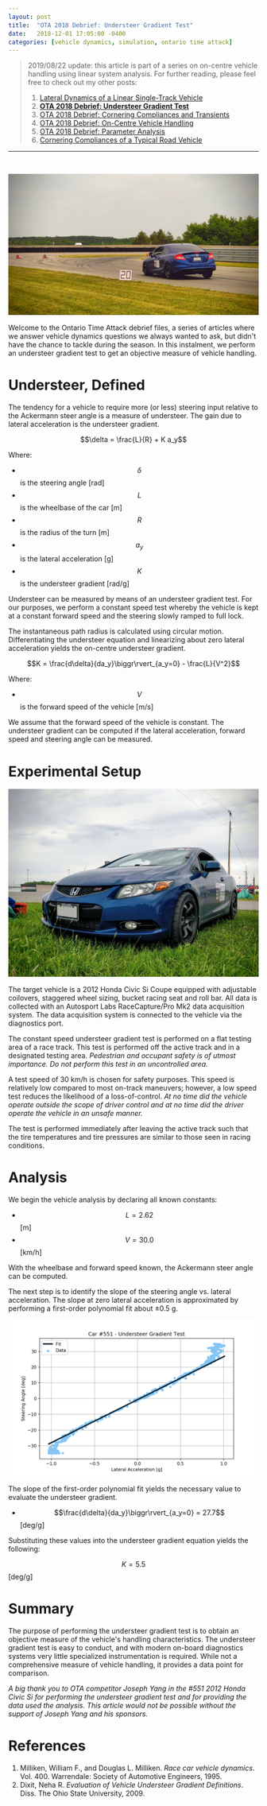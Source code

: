 ```yaml
---
layout: post
title:  "OTA 2018 Debrief: Understeer Gradient Test"
date:   2018-12-01 17:05:00 -0400
categories: [vehicle dynamics, simulation, ontario time attack]
---
```


<script type="text/javascript" async
  src="https://cdnjs.cloudflare.com/ajax/libs/mathjax/2.7.5/MathJax.js?config=TeX-MML-AM_CHTML">
</script>

> 2019/08/22 update: this article is part of a series on on-centre vehicle
> handling using linear system analysis. For further reading, please feel free
> to check out my other posts:
> 1. [Lateral Dynamics of a Linear Single-Track Vehicle](/jekyll/update/2018/09/18/single-track-bicycle.html)
> 1. **[OTA 2018 Debrief: Understeer Gradient Test](/jekyll/update/2018/12/01/understeer-gradient-identification.html)**
> 1. [OTA 2018 Debrief: Cornering Compliances and Transients](/jekyll/update/2019/01/06/cornering-compliance-identification.html)
> 1. [OTA 2018 Debrief: On-Centre Vehicle Handling](/jekyll/update/2019/02/13/on-centre-handling-metrics.html)
> 1. [OTA 2018 Debrief: Parameter Analysis](/jekyll/update/2019/03/17/parameter-sensitivity-analysis.html)
> 1. [Cornering Compliances of a Typical Road Vehicle](/jekyll/update/2019/06/01/typical-cornering-compliances.html)


***
&nbsp;

![ddt_civicsi](/assets/images/2018-12-01/ddt_c551_civic_si_banner.jpg)

Welcome to the Ontario Time Attack debrief files, a series of articles where we
answer vehicle dynamics questions we always wanted to ask, but didn't have the
chance to tackle during the season. In this instalment, we perform an
understeer gradient test to get an objective measure of vehicle handling.

# Understeer, Defined
The tendency for a vehicle to require more (or less) steering input relative to
the Ackermann steer angle is a measure of understeer. The gain due to lateral
acceleration is the understeer gradient.

$$\delta = \frac{L}{R} + K a_y$$

Where:
* $$\delta$$ is the steering angle [rad]
* $$L$$ is the wheelbase of the car [m]
* $$R$$ is the radius of the turn [m]
* $$a_y$$ is the lateral acceleration [g]
* $$K$$ is the understeer gradient [rad/g]

Understeer can be measured by means of an understeer gradient test. For our
purposes, we perform a constant speed test whereby the vehicle is kept at a
constant forward speed and the steering slowly ramped to full lock.

The instantaneous path radius is calculated using circular motion.
Differentiating the understeer equation and linearizing about zero lateral
acceleration yields the on-centre understeer gradient.

$$K = \frac{d\delta}{da_y}\biggr\rvert_{a_y=0} - \frac{L}{V^2}$$

Where:
* $$V$$ is the forward speed of the vehicle [m/s]

We assume that the forward speed of the vehicle is constant. The understeer
gradient can be computed if the lateral acceleration, forward speed and
steering angle can be measured.

# Experimental Setup
![tmp_civicsi](/assets/images/2018-12-01/tmp_c551_civic_si.jpg)

The target vehicle is a 2012 Honda Civic Si Coupe equipped with adjustable
coilovers, staggered wheel sizing, bucket racing seat and roll bar. All data is
collected with an Autosport Labs RaceCapture/Pro Mk2 data acquisition
system. The data acquisition system is connected to the vehicle via the
diagnostics port.

The constant speed understeer gradient test is performed on a flat testing area
of a race track. This test is performed off the active track and in a
designated testing area. _Pedestrian and occupant safety is of utmost
importance. Do not perform this test in an uncontrolled area._

A test speed of 30 km/h is chosen for safety purposes. This speed is relatively
low compared to most on-track maneuvers; however, a low speed test reduces the
likelihood of a loss-of-control. _At no time did the vehicle operate outside
the scope of driver control and at no time did the driver operate the vehicle
in an unsafe manner._

The test is performed immediately after leaving the active track such that the
tire temperatures and tire pressures are similar to those seen in racing
conditions.

# Analysis
We begin the vehicle analysis by declaring all known constants:

* $$L = 2.62$$ [m]
* $$V = 30.0$$ [km/h]

With the wheelbase and forward speed known, the Ackermann steer angle can be
computed.

The next step is to identify the slope of the steering angle vs. lateral
acceleration. The slope at zero lateral acceleration is approximated by
performing a first-order polynomial fit about ±0.5 g.

![usg_graph](/assets/images/2018-12-01/usg_test.png)

The slope of the first-order polynomial fit yields the necessary value to
evaluate the understeer gradient.

* $$\frac{d\delta}{da_y}\biggr\rvert_{a_y=0} = 27.7$$ [deg/g]

Substituting these values into the understeer gradient equation yields the
following:

$$K = 5.5$$ [deg/g]

# Summary
The purpose of performing the understeer gradient test is to obtain an
objective measure of the vehicle's handling characteristics. The understeer
gradient test is easy to conduct, and with modern on-board diagnostics systems
very little specialized instrumentation is required. While not a comprehensive
measure of vehicle handling, it provides a data point for comparison.

_A big thank you to OTA competitor Joseph Yang in the #551 2012 Honda Civic Si
for performing the understeer gradient test and for providing the data used the
analysis. This article would not be possible without the support of Joseph Yang
and his sponsors._

# References
1. Milliken, William F., and Douglas L. Milliken. _Race car vehicle dynamics_. Vol. 400. Warrendale: Society of Automotive Engineers, 1995.
2. Dixit, Neha R. _Evaluation of Vehicle Understeer Gradient Definitions_. Diss. The Ohio State University, 2009. 
